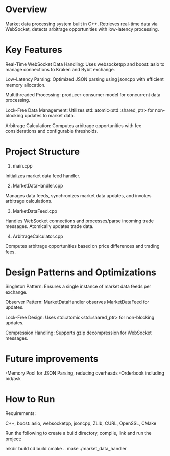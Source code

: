 # Overview

Market data processing system built in C++. Retrieves real-time data via WebSocket, detects arbitrage opportunities with low-latency processing.

# Key Features

Real-Time WebSocket Data Handling: Uses websocketpp and boost::asio to manage connections to Kraken and Bybit exchange.

Low-Latency Parsing: Optimized JSON parsing using jsoncpp with efficient memory allocation.

Multithreaded Processing: producer-consumer model for concurrent data processing.

Lock-Free Data Management: Utilizes std::atomic<std::shared_ptr<T>> for non-blocking updates to market data.

Arbitrage Calculation: Computes arbitrage opportunities with fee considerations and configurable thresholds.

# Project Structure

1. main.cpp

Initializes market data feed handler.

2. MarketDataHandler.cpp

Manages data feeds, synchronizes market data updates, and invokes arbitrage calculations.

3. MarketDataFeed.cpp

Handles WebSocket connections and processes/parse incoming trade messages. Atomically updates trade data.

4. ArbitrageCalculator.cpp

Computes arbitrage opportunities based on price differences and trading fees.

# Design Patterns and Optimizations

Singleton Pattern: Ensures a single instance of market data feeds per exchange.

Observer Pattern: MarketDataHandler observes MarketDataFeed for updates.

Lock-Free Design: Uses std::atomic<std::shared_ptr<T>> for non-blocking updates.

Compression Handling: Supports gzip decompression for WebSocket messages.

# Future improvements

-Memory Pool for JSON Parsing, reducing overheads
-Orderbook including bid/ask

# How to Run

Requirements:

C++, boost::asio, websocketpp, jsoncpp, ZLIb, CURL, OpenSSL, CMake

Run the following to create a build directory, compile, link and run the project:

mkdir build
cd build
cmake ..
make
./market_data_handler
